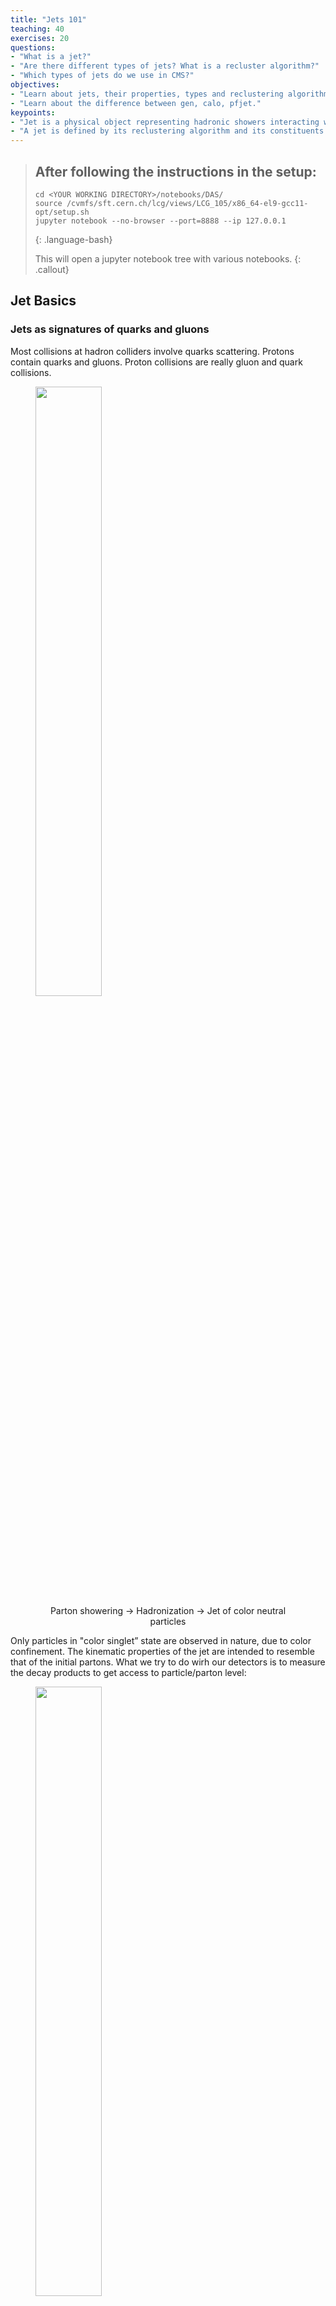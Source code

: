 ```yaml
---
title: "Jets 101"
teaching: 40 
exercises: 20
questions:
- "What is a jet?"
- "Are there different types of jets? What is a recluster algorithm?"
- "Which types of jets do we use in CMS?"
objectives:
- "Learn about jets, their properties, types and reclustering algorithms."
- "Learn about the difference between gen, calo, pfjet."
keypoints:
- "Jet is a physical object representing hadronic showers interacting with our detectors. A jet is usually associated with the physical representation of quark and gluons, but they can be more than that depending of their origin and the algorithm used to define them."
- "A jet is defined by its reclustering algorithm and its constituents. In current experiments, jets are reclusted using the anti-kt algorithm. Depending on their constituents, in CMS, we called jets reclustered from genparticles as GenJets, calorimeter clusters as CaloJets, and particle flow candidates as PFJets."
---
```



> ## After following the instructions in the setup:
>
> ~~~
> cd <YOUR WORKING DIRECTORY>/notebooks/DAS/
> source /cvmfs/sft.cern.ch/lcg/views/LCG_105/x86_64-el9-gcc11-opt/setup.sh
> jupyter notebook --no-browser --port=8888 --ip 127.0.0.1
> ~~~
> {: .language-bash}
>
> This will open a jupyter notebook tree with various notebooks. 
{: .callout}

## Jet Basics

### Jets as signatures of quarks and gluons

Most collisions at hadron colliders involve quarks scattering. Protons contain quarks and gluons. Proton collisions are really gluon and quark collisions.

<figure>
  <img src="../fig/episode1/jets101_1.svg" alt="" style="width:50%">
  <center><figcaption>Parton showering    → Hadronization   → Jet of color neutral particles</figcaption></center>
</figure>

Only particles in "color singlet” state are observed in nature, due to color confinement. The kinematic properties of the jet are intended to resemble that of the initial partons. What we try to do wirh our detectors is to measure the decay products to get access to particle/parton level:

<figure>
  <img src="../fig/episode1/jets101_2.svg" alt="" style="width:50%">
  <center><figcaption>After the particles interact with our detector we can reconstruct other stable particles. </figcaption></center>
</figure>

> ## What is the composition of jets?
>
> Energy composition: About 65% charged hadrons, 25% neutral pions (photons), 10% neutral hadrons.
> <img src="../fig/episode1/jets101_7.svg" alt="" style="width:70%">
{: .callout}

### What is a jet?

> ## Looking at an event display from our data
> <img src="../fig/episode1/jets101_3.svg" alt="" style="width:60%">
> How do you determine which particles are included in a jet?
{: .discussion}

From a list of particles one can form jets, an object to reconstruct the shower of particles produced from a quark or gluon. Each particle belonging to a jet is known as a constituent. Each has a 4-vector that can be used for further studies. This give us a more generalised picture: _Almost everything becomes a jet: g/q/t/W/Z/H/PU_ 

We need a method to identify particles which may be the constituents of a jet. This is referred to as a __Clustering
Algorithm__. A good jet algorithm is _infrared and collinear safe_. The set of hard jets should be unchanged by soft emission and collinear splitting.

### Jet Clustering Algorithms

Most jet algorithms at hadron colliders use a so-called "clustering sequence". This is essentially a pairwise examination of the input four vectors. If the pair satisfy some criteria, they are merged. The process is repeated until the entire list of particles is exhausted. 

These algorithms follow this recipe:
 * Iteratively find the two particles in the event which are closest in some distance measure and combine them. 
 * Defining $$d_{ij} = min(p^{2p}_{ti},p^{2p}_{tj}) \Delta R^{2}_{ij}/R^2$$ and $d_{iB} = p_{ti}^{2p}$. We combine two particles if $d_{ij} < d_{iB}$. 
   * if $p=1$ then _kt algorithm_ (KT)
   * if $p=0$ then _Cambridge Aachen algorithm_ (CA)
   * if $p=-1$ then _antikt algorithm_ (AK)
 * Stop when $d_{ij} > d_{iB}$.

<figure>
  <img src="../fig/episode1/jets101_4.svg" alt="" style="width:60%">
  <center><figcaption>A more visual way of think about the recluster algorithm.</figcaption></center>
</figure>

> ## How the different jet algorithms look like in our events?
> <img src="../fig/episode1/JHEP04_2008_063.jpg" alt="" style="width: 700px;"/>
> Comparison of jet areas for four different jet algorithms, from "The anti-kt Clustering Algorithm" by Cacciari, Salam, and Soyez [JHEP04, 063 (2008), arXiv:0802.1189].
{: .callout}

Some excellent references about jet algorithms can be found here:

- [Toward Jetography](http://arxiv.org/abs/0906.1833) by Gavin Salam.
- [Jets in Hadron-Hadron Collisions](http://arxiv.org/abs/0712.2447) by Ellis, Huston, Hatakeyama, Loch, and Toennesmann
- [The Catchment Area of Jets](http://arxiv.org/abs/0802.1188) by Cacciari, Salam, and Soyez.
- [The anti-kt Clustering Algorithm](http://arxiv.org/abs/0802.1189) by Cacciari, Salam, and Soyez.

> ## Fastjet
>
> The package used to implement the clustering algorithms in modern colliders is called __Fastjet__.
> This package is used ubiquously in all reconstruction of jets, even though is sometimes hidden in
> our reconstruction code. If you want to know more about Fastjet we encourange you to check their
> website [www.fastjet.fr](https://fastjet.fr) in your free time.
{: .keypoints}


### Jet types at the LHC

Jets are reconstructed physics objects representing the hadronization and fragmentation of quarks and gluons. CMS primarily uses anti-$k_{\mathrm{T}}$ jets with a cone-size of $R=0.4$ to reconstruct this jet type. We have algorithms that distinguish heavy-flavour (b or c) quarks (which are in the domain of the BTV POG), quark- vs gluon-originated jets, and jets from the main $pp$ collision versus jets formed primarily from pileup particles.

However, quarks and gluons are only part of the story! At the LHC, the typical collision energy is much greater than the mass scale of the known SM particles, and hence, even heavier particles like top quarks, W/Z/Higgs bosons, and heavy beyond-the-Standard-Model particles can be produced with large Lorentz boosts. When these particles decay to quarks and gluons, their decay products are collimated and overlap in the detector, making them difficult to reconstruct as individual AK4 jets.

Therefore, LHC analyses use jet algorithms with a large radius parameter to reconstruct these objects, called "large radius" or "fat" jets. CMS uses anti-$k_{\mathrm{T}}$ jets with $R=0.8$ (AK8) as the standard large-radius jet, while ATLAS uses AK10.

You can also read these excellent overviews of jet substructure techniques:

- [Boosted objects: a probe of beyond the Standard Model physics](http://arxiv.org/abs/1012.5412) by Abdesselam et al.
- [Looking inside jets: an introduction to jet substructure and boosted-object phenomenology](https://arxiv.org/abs/1901.10342) by Marzani, Soyez, and Spannowsky.

### Exercise 1.1

> ## Open a notebook
> Several ways exist to determine the "area" of the jet over which the input constituents lay. This is very important in correcting pileup, as we will see, because some algorithms tend to "consume" more constituents than others and hence are more susceptible to pileup. Furthermore, the amount of energy inside a jet due to pileup is proportional to the area, so it is essential to know the jet area to correct this effect.
> 
> In the first exercise we will compare jet areas for different types of jets.
>
> For this part, open the notebook called `Jets_101.ipynb` (if it is not opened) and run Exercise 1.1
{: .checklist}

> ## Discussion 1.1
>
> Before you run the exercise 1.1, what type of
> distribution do you expect for the areas of the AK4 and AK8 jets?
{: .discussion}


> ## Question 1.1
>
> After exercise 1.1: Try modifying the plotting cell to add vertical lines at area values corresponding to $\pi R^2$. Do the histogram peaks line up with these values?
{: .challenge}

> ## Solution 1.1
> Add these lines in the plotting cell:
> ```
> plt.axvline(x=np.pi*(0.4*0.4), color='b', linestyle='--')
> plt.axvline(x=np.pi*(0.8*0.8), color='r', linestyle='--')
> ```
{: .solution}

## Jet Inputs and the CMS jet nomenclature

The jet algorithms take as input a set of 4-vectors. At CMS, the most popular jet type is the "Particle Flow Jet," which attempts to use the entire detector at once and derive single four vectors representing specific particles. For this reason, it is very comparable (ideally) to clustering generator-level four-vectors.

### Monte Carlo Generator-level Jets (GenJets)

GenJets are pure Monte Carlo simulated jets. They are helpful for analysis with MC samples. GenJets are formed by clustering the four-momenta of Monte Carlo truth particles. This may include “invisible” particles (muons, neutrinos, WIMPs, etc.).

As no detector effects are involved, the jet response (or jet energy scale) is 1, and the jet resolution is perfect, by definition.

GenJets include information about the 4-vectors of constituent particles, the energy's hadronic and electromagnetic components, etc.

### Calorimeter Jets (CaloJets)

CaloJets are formed from energy deposits in the calorimeters (hadronic and electromagnetic), with no tracking information considered. In the barrel region, a calorimeter tower consists of a single HCAL cell and the associated 5x5 array of ECAL crystals (the HCAL-ECAL association is similar but more complicated in the endcap region). The four-momentum of a tower is assigned from the energy of the tower, assuming zero mass, with the direction corresponding to the tower position from the interaction point.

In CMS, CaloJets are used less often than PFJets. Their use includes performance studies to disentangle tracker and calorimeter effects and trigger-level analyses where the tracker is neglected to reduce the event processing time. ATLAS makes much more use of CaloJets, as their version of particle flow is less mature than CMS's.

### Particle Flow Jets (PFJets)

Particle Flow candidates (PFCandidates) combine information from various detectors to estimate particle properties based on their assigned identities (photon, electron, muon, charged hadron, neutral hadron).
PFJets are created by clustering PFCandidates into jets and contain information about contributions of every particle class: Electromagnetic/hadronic, Charged/neutral, etc.
The jet response is high. The jet pT resolution is good, starting at 15--20% at low pT and asymptotically reaching 5% at high pT.

In CMS we recluster two types of PFJets:
 * CHS jets = “Charge Hadron Subtracted” jets = remove charged PF particles associated to non-primary vertices (remove charged pileup). These are the __default in Run 2__.
 * PUPPI jets = PF constituents have been weighted/removed by an algorithm (PUPPI) which is designed to remove pileup contamination (more info in PU section). These are the __default in Run 3__.

<img src="../fig/episode1/jets101_5.svg" alt="" style="width:70%">

> ## Full jet and MET reconstruction in CMS
>
> <img src="../fig/episode1/jets101_6.svg" alt="" style="width: 800px;">
{: .callout}

### Exercise 1.2

> ## Open a notebook
>
> For this part, open the notebook called `Jets_101.ipynb` (if it is not opened) and run Exercise 1.2
{: .checklist}

> ## Question 1.2
>
> After running the notebook's Exercise 1.2: As you can see, the agreement between Calo, Gen, and Pfjet could be better! Can you guess why?
{: .challenge}

> ## Solution 1.2
> We need to apply the jet energy corrections (JEC) described in the next exercise. But before doing that, we'll review the jet clustering algorithms used in CMS.
{: .solution}


### Jet types and algorithms in CMS

The standard jet algorithms are all implemented in the CMS reconstruction software, [CMSSW](github.com/cms-sw/cmssw). However, a few algorithms with specific parameters (namely AK4, AK8, and CA15) have become standard tools in CMS; these jet types are extensively studied by the JetMET POG, and are highly recommended. These algorithms are included in the centrally produced CMS samples, at the AOD, miniAOD, and nanoAOD data tiers (note that miniAOD and nanoAOD are most commonly used for analysis, while AOD is much less common these days, and is not widely available on the grid). Other algorithms can be implemented and tested using the **JetToolbox** (more in the [following link](https://twiki.cern.ch/twiki/bin/viewauth/CMS/JetToolbox)).

In this part of the tutorial, you will learn how to access the jet collection included in the CMS datasets, compare the different jet types, and create your own collections.

#### AOD 

[This twiki](https://twiki.cern.ch/twiki/bin/view/CMSPublic/SWGuideDataFormatRecoJets) summarizes the respective labels by which each jet collection can be retrieved from the event record for general AOD files. This format is currently used for specialized studies, but you can use the other formats for most analyses.


#### MiniAOD


Three main jet collections are stored in the MiniAOD format, as described [here](https://twiki.cern.ch/twiki/bin/view/CMSPublic/WorkBookMiniAOD2017#Jets).
 * **slimmedJets**: are AK4 energy-corrected jets using charged hadron subtraction (CHS) as the pileup removal algorithm. Jets are selected with $p_T >10$ GeV (typically analysis cut will be at least pT>20). This is the default jet collection for CMS analyses for Run II. In this collection, you can find the following jet algorithms, as well as other jet-related quantities:
   * b-tagging
   * Pileup jet ID
   * Quark/gluon likelihood info embedded.
 * **slimmedJetsPUPPI**: are AK4 energy-corrected jets using the PUPPI algorithm for pileup removal. This collection will be the default for Run III analyses.
 * **slimmedJetsAK8**: ak4 AK8 energy-corrected jets using the PUPPI algorithm for pileup removal. Jets are selected iwth pT >170 GeV with all information, including PF candidate links(typically analysis cut will be at least pT>200). This has been the default collection for boosted jets in Run II. In this collection, you can find the following jet algorithms, as well as other jet-related quantities:
   * Softdrop mass
   * n-subjettiness and energy correlation variables
   * Access to softdrop subjets with pT >30 GeV: minimal information for 3 leading jets.
   * Access to the associated AK8 CHS jet four-momentum, including soft drop and pruned mass, and n-subjectness.

> ## Examples of how to access jet collections in miniAOD samples 
> Below are two examples of how to access jet collections from these samples. This exercise does not intend for you to modify code in order to access these collections, but rather for you to look at the code and get an idea about how you could access this information if needed.
>
> ### In C++
> Please take a look at the file [`jmedas_miniAODAnalyzer.C`](https://github.com/cms-jet/JMEDAS/blob/DASJan2023/src/jmedas_miniAODAnalyzer.C) with your favourite code viewer.
> You can run this code by using the python config file [`jmedas_miniAODtest.py`](https://github.com/cms-jet/JMEDAS/blob/DASJan2023/scripts/jmedas_miniAODtest.py) from your terminal once you have set a CMSSW environment and download this JMEDAS package. This script will only print out some information about the jets in that sample. Again, the most important part of this exercise is to get familiar with how to access jet collections from miniAOD. Take a good look at the prints this script produces to your terminal.
> ~~~
> cmsRun $CMSSW_BASE/src/Analysis/JMEDAS/scripts/jmedas_miniAODtest.py
> ~~~
> {: .language-bash}
>
> ### In Python
>
> Now take a look at the file [`jmedas_miniAODtest_purePython.py`](https://github.com/cms-jet/JMEDAS/blob/DASJan2023/scripts/jmedas_miniAODtest_purePython.py).
> This code can be run with simple python in your terminal. Similar as in the case for C++, the output of this job is some information about jets. The most important part of the exercise is to get familiar with how to access jet collections using python from miniAOD.
> ~~~
> python $CMSSW_BASE/src/Analysis/JMEDAS/scripts/jmedas_miniAODtest_purePython.py
> ~~~
> {: .language-bash}
>
{: .solution}

#### NanoAOD

NanoAOD is a "flat tree" format, meaning you can access the information directly with simple ROOT or even simple Python tools (like numpy or pandas). This format is recommended for analyses in CMS, unless one needs to access other variables not stored in nanoAOD. _This tutorial will only use nanoAOD files._

In nanoAOD, only AK4 CHS jets ( _Jet_ ) and AK8 PUPPI jets ( _FatJet_ ) are stored in Run 2. For Run 3, AK4 and AK8 jets are PUPPI jets. The jets in nanoAOD are similar to those in miniAOD, but not identical (for example, the $p_{\mathrm{T}}$ cuts might be different). In short:

 * Jet = ak4PFJetsCHS
   * pT >15 GeV
   * Similar to miniAOD content, but many more (up-to-date) quantities  (e.g. JEC)
 * FatJet = ak8PFJetsPUPPI
  * Similar content to miniAOD, but many more (up-to-date) quantities such as DeepXXX taggers

A full set of variables for each jet collection can be found in this [website](https://cms-nanoaod-integration.web.cern.ch/autoDoc/NanoAODv9/2018UL/doc_TTToSemiLeptonic_TuneCP5_13TeV-powheg-pythia8_RunIISummer20UL18NanoAODv9-106X_upgrade2018_realistic_v16_L1v1-v1.html).

Also possible to customize nanoAOD. JME/BTV have their extended format with more jet collections and/or PF candidates. It is a common format for “automatised” workflows and ML training. 


> ## Note
> There are several advanced tools on the market which allow you to do sophisticated analysis using nanoAOD format, including [RDataFrame](https://root.cern/doc/master/classROOT_1_1RDataFrame.html), [NanoAOD-tools](https://github.com/cms-nanoAOD/nanoAOD-tools), or [Coffea](https://github.com/CoffeaTeam/coffea). We encourage you to look at them and use the one you like the most. However, we are going to use coffea for this tutorial.
{: .callout}

### Jet properties

A short list of jet properties that we can find in nanoAOD are:
 * Jet 4-vector = sum of all constituent particle 4-vectors: energy, pT, η, Φ
 * Jet mass
 * Jet constituent multiplicities (PF) ex. charged multiplicity
 * Jet constituent fractions, ex. charged hadron energy fraction
 * Jet area = area in η-Φ plane in which an infinitely soft particle will be clustered with the jet
 * Jet tagging information
 * and many more


### Exercise 1.3

> ## Open a notebook
> This preliminary exercise will illustrate some of the basic properties of jets, like the four-momentum quantities: pt, eta, phi, and mass. We will use nanoAOD files currently widely used with the CMS Collaborators. For more information about nanoAOD follow [this link](https://gitlab.cern.ch/cms-nanoAOD/nanoaod-doc/-/wikis/home). At the end of the notebook, you will be able to see all the quantities stored in the `Jet` collection.
>
> For this part, open the notebook called `Jets_101.ipynb` and run Exercise 1.3
{: .checklist}

> ## Discussion 1.2
>
> Have you seen these jet quantities before? Were you expecting something different?
{: .discussion}

> ## Discussion 1.3
>
> Did you plot other jet quantities stored in nanoAOD? Do you understand the meaning of them?
{: .discussion}


{% include links.md %}

